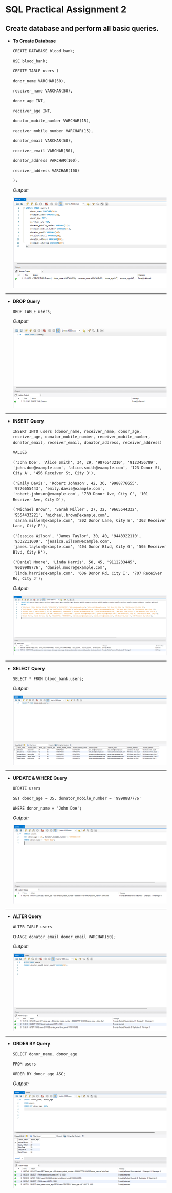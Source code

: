 # SQL Practical Assignment 2

## Create database and perform all basic queries.

- **To Create Database**

  `CREATE DATABASE blood_bank;`
  
  `USE blood_bank;`
  
  `CREATE TABLE users (`
  
    `donor_name VARCHAR(50),`

    `receiver_name VARCHAR(50),`

    `donor_age INT,`

    `receiver_age INT,`

    `donator_mobile_number VARCHAR(15),`

    `receiver_mobile_number VARCHAR(15),`

    `donator_email VARCHAR(50),`

    `receiver_email VARCHAR(50),`

    `donator_address VARCHAR(100),`

    `receiver_address VARCHAR(100)`
  
    `);`
  
  
  *Output:*

  <img src="output_images/2_create_table.png">

---

- **DROP Query**

  `DROP TABLE users;`
  
  *Output:*
  
  <img src="output_images/3_drop_table.png">

---
  
- **INSERT Query**

  `INSERT INTO users (donor_name, receiver_name, donor_age, receiver_age, donator_mobile_number, receiver_mobile_number, donator_email, receiver_email, donator_address, receiver_address)`
  
  `VALUES`
  
  `('John Doe', 'Alice Smith', 34, 29, '9876543210', '9123456789', 'john.doe@example.com', 'alice.smith@example.com', '123 Donor St, City A', '456 Receiver St, City B'),`
  
  `('Emily Davis', 'Robert Johnson', 42, 36, '9988776655', '9776655443', 'emily.davis@example.com', 'robert.johnson@example.com', '789 Donor Ave, City C', '101 Receiver Ave, City D'),`
  
  `('Michael Brown', 'Sarah Miller', 27, 32, '9665544332', '9554433221', 'michael.brown@example.com', 'sarah.miller@example.com', '202 Donor Lane, City E', '303 Receiver Lane, City F'),`
  
  `('Jessica Wilson', 'James Taylor', 30, 40, '9443322110', '9332211009', 'jessica.wilson@example.com', 'james.taylor@example.com', '404 Donor Blvd, City G', '505 Receiver Blvd, City H'),`
  
  `('Daniel Moore', 'Linda Harris', 50, 45, '9112233445', '9009988776', 'daniel.moore@example.com', 'linda.harris@example.com', '606 Donor Rd, City I', '707 Receiver Rd, City J');`
  
  
  
  *Output:*
  
  <img src="output_images/4_insert.png">

---

- **SELECT Query**

  `SELECT * FROM blood_bank.users;`
  
  *Output:*
  
  <img src="output_images/5_Select.png">

---

- **UPDATE & WHERE Query**

  `UPDATE users`
  
  `SET donor_age = 35, donator_mobile_number = '9998887776'`
  
  `WHERE donor_name = 'John Doe';`
  
  *Output:*
  
  <img src="output_images/6_UPDATE.png">

---

- **ALTER Query**

  `ALTER TABLE users`
  
  `CHANGE donator_email donor_email VARCHAR(50);`
  
  *Output:*
  
  <img src="output_images/7_alter.png">

---

- **ORDER BY Query**

  `SELECT donor_name, donor_age`
  
  `FROM users`
  
  `ORDER BY donor_age ASC;`
  
  *Output:*
  
  <img src="output_images/8_order_by.png">
